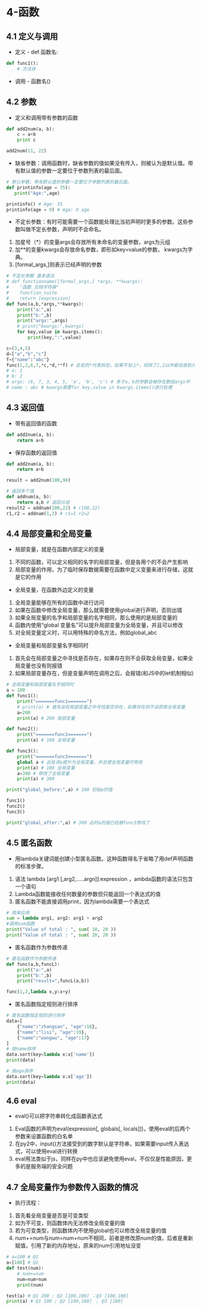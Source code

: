 # 4-函数

## 4.1 定义与调用

* 定义 - def 函数名:

```py
def func1():
    # 方法体
```

* 调用 - 函数名()

## 4.2 参数

* 定义和调用带有参数的函数

```py
def add2num(a, b):
    c = a+b
    print c

add2num(11, 22)
```

* 缺省参数：调用函数时，缺省参数的值如果没有传入，则被认为是默认值。带有默认值的参数一定要位于参数列表的最后面。

```py
# 默认参数，带有默认值的参数一定要位于参数列表的最后面。
def printinfo(age = 35):
   print("Age:",age)

printinfo() # Age: 35
printinfo(age = 9) # Age: 9 age
```

* 不定长参数：有时可能需要一个函数能处理比当初声明时更多的参数。这些参数叫做不定长参数，声明时不会命名。
1. 加星号（*）的变量args会存放所有未命名的变量参数，args为元组
2. 加**的变量kwargs会存放命名参数，即形如key=value的参数， kwargs为字典。
3. [formal_args,]则表示已经声明的参数

```py
# 不定长参数 基本语法
# def functionname([formal_args,] *args, **kwargs):
#    "函数_文档字符串"
#    function_suite
#    return [expression]
def func(a,b,*args,**kwargs):
    print("a:",a)
    print("b:",b)
    print("args:",args)
    # print("kwargs:",kwargs)
    for key,value in kwargs.items():
        print(key,":",value)

c=(3,4,5)
d=["a","b","c"]
f={"name":"abc"}
func(1,2,6,7,*c,*d,**f) # 此处的*代表拆包，如果不加上*，则除了1,2以外都会放到元组中
# a: 1
# b: 2
# args: (6, 7, 3, 4, 5, 'a', 'b', 'c') # 多于a，b的参数会被存在数组args中
# name : abc # kwargs需要for key,value in kwargs.items()进行处理
```

## 4.3 返回值

* 带有返回值的函数

```py
def add2num(a, b):
    return a+b
```

* 保存函数的返回值

```py
def add2num(a, b):
    return a+b

result = add2num(100,98)

# 返回多个值
def addnum(a, b):
    return a,b # 返回元组
result2 = addnum(100,22) # (100,22)
r1,r2 = addnum(1,2) # r1=1 r2=2
```

## 4.4 局部变量和全局变量

* 局部变量，就是在函数内部定义的变量
1. 不同的函数，可以定义相同的名字的局部变量，但是各用个的不会产生影响
2. 局部变量的作用，为了临时保存数据需要在函数中定义变量来进行存储，这就是它的作用

* 全局变量，在函数外边定义的变量
1. 全局变量能够在所有的函数中进行访问
2. 如果在函数中修改全局变量，那么就需要使用global进行声明，否则出错
3. 如果全局变量的名字和局部变量的名字相同，那么使用的是局部变量的
4. 函数内使用“global 变量名”可以提升局部变量为全局变量，并且可以修改
5. 对全局变量定义时，可以用特殊的命名方法，例如global_abc

* 全局变量和局部变量名字相同时
1. 首先会在局部变量之中寻找是否存在，如果存在则不会获取全局变量，如果全局变量也没有则报错
2. 如果局部变量存在，但是变量声明在调用之后，会报错(和JS中的let机制相似)

```py
# 全局变量和局部变量名字相同时
a = 100
def func1():
    print("=======func1=======")
    # print(a) # 首先会在局部变量之中寻找是否存在，如果存在则不会获取全局变量
    a=200
    print(a) # 200 局部变量

def func2():
    print("=======func2=======")
    print(a) # 100 全局变量

def func3():
    print("=======func3=======")
    global a # 此处讲a提升为全局变量，并且使全局变量可修改
    print(a) # 100 全局变量
    a=300 # 修改了全局变量
    print(a) # 300

print("global_before:",a) # 100 初始a的值

func1()
func2()
func3()

print("global_after:",a) # 300 此时a的值已经被func3修改了
```

## 4.5 匿名函数

* 用lambda关键词能创建小型匿名函数。这种函数得名于省略了用def声明函数的标准步骤。
1. 语法 lambda [arg1 [,arg2,.....argn]]:expression ，ambda函数的语法只包含一个语句
2. Lambda函数能接收任何数量的参数但只能返回一个表达式的值
3. 匿名函数不能直接调用print，因为lambda需要一个表达式

```py
# 简单应用
sum = lambda arg1, arg2: arg1 + arg2
#调用sum函数
print("Value of total : ", sum( 10, 20 ))
print("Value of total : ", sum( 20, 20 ))
```

* 匿名函数作为参数传递

```py
# 匿名函数作为参数传递
def func(a,b,funcL):
    print("a:",a)
    print("b:",b)
    print("result=",funcL(a,b))

func(1,2,lambda x,y:x+y)
```

* 匿名函数指定规则进行排序

```py
# 匿名函数指定规则进行排序
data=[
    {"name":"zhangsan", "age":18},
    {"name":"lisi", "age":19},
    {"name":"wangwu", "age":17}
]
# 按name排序
data.sort(key=lambda x:x['name'])
print(data)

# 按age排序
data.sort(key=lambda x:x['age'])
print(data)
```

## 4.6 eval

* eval()可以把字符串转化成函数表达式
1. Eval函数的声明为eval(expression[, globals[, locals]])，使用eval的后两个参数来设置函数的白名单
2. 在py2中，input()方法接受到的数字默认是字符串，如果需要input传入表达式，可以使用eval进行转换
3. eval用法类似于js，同样在py中也应该避免使用eval，不仅仅是性能原因，更多的是服务端的安全问题

## 4.7 全局变量作为参数传入函数的情况

* 执行流程：
1. 首先看全局变量是否是可变类型
2. 如为不可变，则函数体内无法修改全局变量的值
3. 若为可变类型，则函数体内不使用global也可以修改全局变量的值
4. num+=num与num=num+num不相同，前者是修改原num的值，后者是重新赋值，引用了新的内存地址，原来的num引用地址没变

```py
# a=100 # @1
a=[100] # @2
def test(num):
    # num+=num
    num=num+num
    print(num)

test(a) # @1 200 ; @2 [100,100] ；@3 [100,100]
print(a) # @1 100 ; @2 [100,100] ； @3 [100]
```